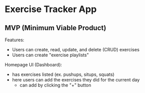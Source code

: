 # Exercise Tracker App

## MVP (Minimum Viable Product)
Features:
- Users can create, read, update, and delete (CRUD) exercises
- Users can create "exercise playlists"

Homepage UI (Dashboard):
- has exercises listed (ex. pushups, situps, squats)
- here users can add the exercises they did for the current day
  - can add by clicking the "+" button
